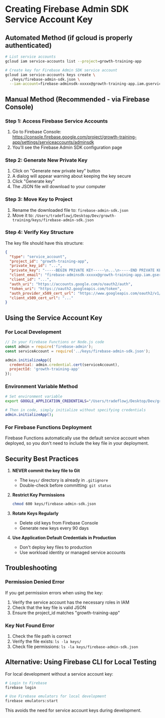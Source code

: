 # Creating Firebase Admin SDK Service Account Key

## Automated Method (if gcloud is properly authenticated)

```bash
# List service accounts
gcloud iam service-accounts list --project=growth-training-app

# Create key for Firebase Admin SDK service account
gcloud iam service-accounts keys create \
  ./keys/firebase-admin-sdk.json \
  --iam-account=firebase-adminsdk-xxxxx@growth-training-app.iam.gserviceaccount.com
```

## Manual Method (Recommended - via Firebase Console)

### Step 1: Access Firebase Service Accounts
1. Go to Firebase Console: https://console.firebase.google.com/project/growth-training-app/settings/serviceaccounts/adminsdk
2. You'll see the Firebase Admin SDK configuration page

### Step 2: Generate New Private Key
1. Click on "Generate new private key" button
2. A dialog will appear warning about keeping the key secure
3. Click "Generate key"
4. The JSON file will download to your computer

### Step 3: Move Key to Project
1. Rename the downloaded file to: `firebase-admin-sdk.json`
2. Move it to: `/Users/tradeflowj/Desktop/Dev/growth-training/keys/firebase-admin-sdk.json`

### Step 4: Verify Key Structure
The key file should have this structure:
```json
{
  "type": "service_account",
  "project_id": "growth-training-app",
  "private_key_id": "...",
  "private_key": "-----BEGIN PRIVATE KEY-----\n...\n-----END PRIVATE KEY-----\n",
  "client_email": "firebase-adminsdk-xxxxx@growth-training-app.iam.gserviceaccount.com",
  "client_id": "...",
  "auth_uri": "https://accounts.google.com/o/oauth2/auth",
  "token_uri": "https://oauth2.googleapis.com/token",
  "auth_provider_x509_cert_url": "https://www.googleapis.com/oauth2/v1/certs",
  "client_x509_cert_url": "..."
}
```

## Using the Service Account Key

### For Local Development
```javascript
// In your Firebase Functions or Node.js code
const admin = require('firebase-admin');
const serviceAccount = require('../keys/firebase-admin-sdk.json');

admin.initializeApp({
  credential: admin.credential.cert(serviceAccount),
  projectId: 'growth-training-app'
});
```

### Environment Variable Method
```bash
# Set environment variable
export GOOGLE_APPLICATION_CREDENTIALS="/Users/tradeflowj/Desktop/Dev/growth-training/keys/firebase-admin-sdk.json"

# Then in code, simply initialize without specifying credentials
admin.initializeApp();
```

### For Firebase Functions Deployment
Firebase Functions automatically use the default service account when deployed, so you don't need to include the key file in your deployment.

## Security Best Practices

1. **NEVER commit the key file to Git**
   - The `keys/` directory is already in `.gitignore`
   - Double-check before committing: `git status`

2. **Restrict Key Permissions**
   ```bash
   chmod 600 keys/firebase-admin-sdk.json
   ```

3. **Rotate Keys Regularly**
   - Delete old keys from Firebase Console
   - Generate new keys every 90 days

4. **Use Application Default Credentials in Production**
   - Don't deploy key files to production
   - Use workload identity or managed service accounts

## Troubleshooting

### Permission Denied Error
If you get permission errors when using the key:
1. Verify the service account has the necessary roles in IAM
2. Check that the key file is valid JSON
3. Ensure the project_id matches "growth-training-app"

### Key Not Found Error
1. Check the file path is correct
2. Verify the file exists: `ls -la keys/`
3. Check file permissions: `ls -la keys/firebase-admin-sdk.json`

## Alternative: Using Firebase CLI for Local Testing

For local development without a service account key:
```bash
# Login to Firebase
firebase login

# Use Firebase emulators for local development
firebase emulators:start
```

This avoids the need for service account keys during development.